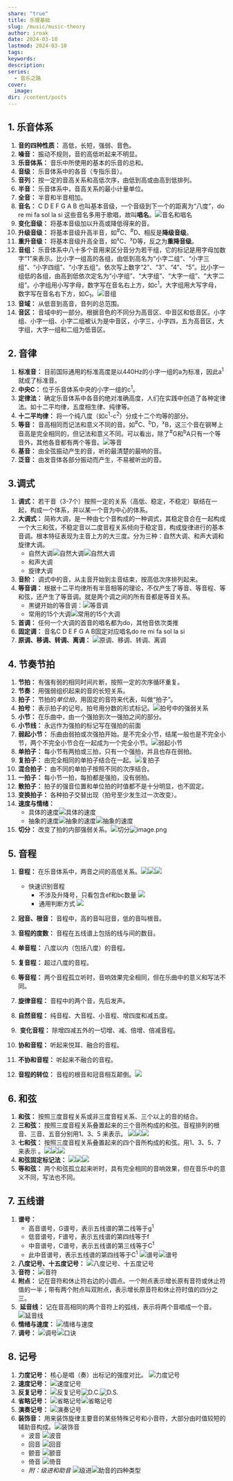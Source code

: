 ```yaml
---
share: "true"
title: 乐理基础
slug: /music/music-theory
author: iroak
date: 2024-03-10
lastmod: 2024-03-10
tags: 
keywords: 
description: 
series:
  - 音乐之路
cover:
  image: 
dir: /content/posts
---
```


## 1. 乐音体系
1. **音的四种性质：** 高低，长短，强弱、音色。
2. **噪音：** 振动不规则，音的高低听起来不明显。
3. **乐音体系：** 音乐中所使用的基本的乐音的总和。
4. **音级：** 乐音体系中的各音（专指乐音）。
5. **音列：** 按一定的音高关系和高低次序，由低到高或由高到低排列。
6. **半音：** 乐音体系中，音高关系的最小计量单位。
7. **全音：** 半音和半音相加。
8. **音名：** C D E F G A B 也叫基本音级，一个音级到下一个的距离为“八度”，do re mi fa sol la si 这些音名多用于歌唱，故叫**唱名**。![音名和唱名](https://i-echo.oss-cn-shenzhen.aliyuncs.com/img/1da147feb3b421d5ef6f69cd18e1be98.webp)
9. **变化音级：** 将基本音级加以升高或降低得来的音。
10. **升级音级：** 将基本音级升高半音，如<sup>#</sup>C、<sup>#</sup>D、相反是**降级音级**。
11. **重升音级：** 将基本音级升高全音，如<sup>x</sup>C、<sup>x</sup>D等，反之为**重降音级**。
12. **音组：** 乐音体系中八十多个音用来区分音分为若干组，它的标记是用字母加数字“1”来表示。比小字一组高的各组，由低到高名为“小字二组”、“小字三组”、“小字四组”、“小字五组”。依次写上数字“2”、“3”、“4”、“5”。比小字一组低的各组，由高到低依次定名为“小字组”、“大字组”、“大字一组”、“大字二组”。小字组用小写字母，数字写在音名右上方，如c<sup>1</sup>。大字组用大写字母，数字写在音名右下方，如C<sub>1</sub>。![音组](https://i-echo.oss-cn-shenzhen.aliyuncs.com/img/d7d03a18ef3153b165c514ae7185d692.webp)
13. **音域：** 从低音到高音，音列的总范围。
14. **音区：** 音域中的一部分。根据音色的不同分为高音区、中音区和低音区。小字组、小字一组、小字二组被认为是中音区，小字三，小字四，五为高音区，大字组，大字一组和二组为低音区。
## 2. 音律
1. **标准音：** 目前国际通用的标准高度是以440Hz的小字一组的a为标准，因此a<sup>1</sup>就成了标准音。
2. **中央C：** 位于乐音体系中央的小字一组的c<sup>1</sup>。
3. **定律法：** 确定乐音体系中各音的绝对准确高度，人们在实践中创造了各种定律法。如十二平均律，五度相生律、纯律等。
4. **十二平均律：** 将一个纯八度（如c<sup>1</sup>-c<sup>2</sup>）分成十二个均等的部分。
5. **等音：** 音高相同而记法和意义不同的音。如<sup>#</sup>C、<sup>b</sup>D，<sup>x</sup>B，这三个音在钢琴上音高是完全相同的，但记法和意义不同。可以看出，除了<sup>#</sup>G和<sup>b</sup>A只有一个等音外，其他各音都有两个等音。![等音](https://i-echo.oss-cn-shenzhen.aliyuncs.com/img/49f603e8236bd67d4381e62637e100b5.webp)
6. **基音：** 由全弦振动产生的音，听的最清楚的最响的音。
7. **泛音：** 由发音体各部分振动而产生，不易被听出的音。
## 3.调式
1. **调式：** 若干音（3-7个）按照一定的关系（高低、稳定，不稳定）联结在一起，构成一个体系，并以某一个音为中心的体系。
2. **大调式：** 简称大调，是一种由七个音构成的一种调式，其稳定音合在一起构成一个大三和弦，不稳定音以二度音程关系倾向于稳定音，构成旋律进行的基本音调。根本特征表现为主音上方的大三度。分为三种：自然大调、和声大调和旋律大调。
	* 自然大调![自然大调](https://i-echo.oss-cn-shenzhen.aliyuncs.com/img/9afb330ce150a1f57deeecef0b76e0fc.webp)![自然大调](https://i-echo.oss-cn-shenzhen.aliyuncs.com/img/c6508dfb9ca9633dbae7eb4aa83f3fe9.webp)
	* 和声大调
	* 旋律大调
3. **音阶：** 调式中的音，从主音开始到主音结束，按高低次序排列起来。
4. **等音调：** 根据十二平均律所有半音相等的理论，不仅产生了等音、等音程、等和弦，还产生了等音调。就是两个调之间的所有音都是等音关系。
	* 黑键开始的等音调：![等音调](https://i-echo.oss-cn-shenzhen.aliyuncs.com/img/892e29b4c45557b4d57627d75ce3c052.webp)
	* 常用的15个大调![常用的15个大调](https://i-echo.oss-cn-shenzhen.aliyuncs.com/img/05d506eac9e52db856719a930ca4d37c.webp)
5. **首调：** 任何一个大调的首音的唱名都为do，其他音依次类推
6. **固定调：** 音名C D E F G A B固定对应唱名do re mi fa sol la si 
7. **原调、移调、转调、离调：** ![原调、移调、转调、离调](https://i-echo.oss-cn-shenzhen.aliyuncs.com/img/b597c2f577f27b25260b631d5480bd98.webp)
## 4. 节奏节拍
 1. **节拍：** 有强有弱的相同时间片断，按照一定的次序循环重复。
2. **节奏：** 用强弱组织起来的音的长短关系。
3. **拍子：** 节拍的*单位拍*，用固定的音符来代表，叫做“拍子”。
4. **拍号：** 表示拍子的记号。拍号用分数的形式标记。![拍号中的强弱关系](https://i-echo.oss-cn-shenzhen.aliyuncs.com/img/e31bce8918eaeb58434302f02bc8f528.webp)
5. **小节：** 在乐曲中，由一个强拍到次一强拍之间的部分。
6. **小节线：** 永远作为强拍的标记写在强拍的前面
7. **弱起小节：** 乐曲由弱拍或次强拍开始。是不完全小节，结尾一般也是不完全小节，两个不完全小节合在一起成为一个完全小节。![弱起小节](https://i-echo.oss-cn-shenzhen.aliyuncs.com/img/d10695ef8fa9675c9e058015731052da.webp)
8. **单拍子：** 每小节有两拍或三拍，只有一个强拍，并且也存在弱拍。
9. **复拍子：** 由完全相同的单拍子结合在一起。![复拍子](https://i-echo.oss-cn-shenzhen.aliyuncs.com/img/baaca7841fdde8e3cf095c54528bef50.webp)
10. **混合拍子：** 由不同的单拍子按照不同的次序结合。
11. **一拍子：** 每小节一拍，每拍都是强拍，没有弱拍。
12. **散拍子：** 拍子的强音位置和单位拍的时值都不是十分明显，也不固定。
13. **变换拍子：** 各种拍子交替出现（拍号至少发生过一次改变）。
14. **速度与情绪：**
	 * 具体的速度![具体的速度](https://i-echo.oss-cn-shenzhen.aliyuncs.com/img/bdf5effaba829fc3226e7bd0a74e6046.webp)
	 * 抽象的速度![抽象的速度](https://i-echo.oss-cn-shenzhen.aliyuncs.com/img/e46261a518d00c011ee83043e775ca18.webp)![抽象的速度](https://i-echo.oss-cn-shenzhen.aliyuncs.com/img/892cd6f9aa08149e1b2553c49886da0f.webp)
15. **切分：** 改变了拍的内部强弱关系。![切分](https://i-echo.oss-cn-shenzhen.aliyuncs.com/img/f72771d915cadebc28fdb7eafd1f9f62.webp)![image.png](https://i-echo.oss-cn-shenzhen.aliyuncs.com/img/a02861e6148964a6cdcff1a2e2773e35.webp)
## 5. 音程
1. **音程：** 在乐音体系中，两音之间的高低关系。![](https://i-echo.oss-cn-shenzhen.aliyuncs.com/img/84d9db5d9d9bb16fd411bc14ef1226d3.webp)![](https://i-echo.oss-cn-shenzhen.aliyuncs.com/img/5c9f3d72eaad9c82bfcdf6408a5c5aa8.webp)![](https://i-echo.oss-cn-shenzhen.aliyuncs.com/img/caef4dea42a6e24376b8c956c92debf2.webp)
 
	* 快速识别音程
		* 不涉及升降号，只看包含ef和bc数量 ![](https://i-echo.oss-cn-shenzhen.aliyuncs.com/img/a62a6209aa9610a72e5975c258f909b2.webp)
		* 通用判断方式  ![](https://i-echo.oss-cn-shenzhen.aliyuncs.com/img/713b4592209892f022cbc2a16c7774a2.webp)
2. **冠音、根音：** 音程中，高的音叫冠音，低的音叫根音。
3. **音程的度数：** 音程在五线谱上包括的线与间的数目。
4. **单音程：** 八度以内（包括八度）的音程。
5. **复音程：** 超过八度的音程。
6. **等音程：** 两个音程孤立听时，音响效果完全相同，但在乐曲中的意义和写法不同。
7. **旋律音程：** 音程中的两个音，先后发声。
8. **自然音程：** 纯音程、大音程、小音程、增四度和减五度。
9.  **变化音程：** 除增四减五外的一切增、减、倍增、倍减音程。
10. **协和音程：** 听起来悦耳、融合的音程。
11. **不协和音程：** 听起来不融合的音程。
12. **音程的转位：** 音程的根音和冠音相互颠倒。![](https://i-echo.oss-cn-shenzhen.aliyuncs.com/img/765667c9e50302c1a5a7982979d44d38.webp)
## 6. 和弦
1. **和弦：** 按照三度音程关系或非三度音程关系、三个以上的音的结合。
2. **三和弦：** 按照三度音程关系叠置起来的三个音所构成的和弦。音程排列的根音、三音、五音分别用1、3、5 来表示。 ![](https://i-echo.oss-cn-shenzhen.aliyuncs.com/img/cb9f77a5cd743cb308c1ee1d1ee47187.webp)![](https://i-echo.oss-cn-shenzhen.aliyuncs.com/img/0f2428852e1a18bd612696954bc0a232.webp)![](https://i-echo.oss-cn-shenzhen.aliyuncs.com/img/e7e856aa63295d195b4b2ad3f08e5af8.webp)
3. **七和弦：** 按照三度音程关系叠置起来的四个音所构成的和弦。用1、3、5、7来表示 。![](https://i-echo.oss-cn-shenzhen.aliyuncs.com/img/0abbce115754bf25b27e816c9ffa8f35.webp)![](https://i-echo.oss-cn-shenzhen.aliyuncs.com/img/3d749b00e3719c2c4f0cac87aa0bbd18.webp)![](https://i-echo.oss-cn-shenzhen.aliyuncs.com/img/55ba5fac316e6dbfd44a1b3f9e7a2989.webp)
4. **和弦固定标记法：** ![](https://i-echo.oss-cn-shenzhen.aliyuncs.com/img/a806f1047a5d71b81ba305fbe23e352f.webp)![](https://i-echo.oss-cn-shenzhen.aliyuncs.com/img/f5f062c1f47e576cb8e9553f1a22f558.webp)![](https://i-echo.oss-cn-shenzhen.aliyuncs.com/img/776548b5795179616eb5803933193cc3.webp)
5. **等和弦：** 两个和弦孤立起来听时，具有完全相同的音响效果，但在音乐中的意义不同，写法也不同。
## 7. 五线谱
1. **谱号：** 
	* 高音谱号，G谱号，表示五线谱的第二线等于g<sup>1</sup>
	* 低音谱号，F谱号，表示五线谱的第四线等于f
	* 中音谱号，C谱号，表示五线谱的第三线等于C<sup>1</sup>
	* 此中音谱号，表示五线谱的第四线等于C<sup>1</sup>
	![谱号](https://i-echo.oss-cn-shenzhen.aliyuncs.com/img/4b900d52862524f7a04c457fd56dc6cf.webp)![谱号](https://i-echo.oss-cn-shenzhen.aliyuncs.com/img/ea897c5a9ddb2a3171227b73a59267de.webp)
2. **八度记号、十五度记号：** ![八度记号、十五度记号](https://i-echo.oss-cn-shenzhen.aliyuncs.com/img/57d0d0df63b24b9969964baa782bd901.webp)
3. **音符：** ![音符](https://i-echo.oss-cn-shenzhen.aliyuncs.com/img/3b140ba8512f30c1f26bbb10c6366b68.webp)
4. **附点：** 记在音符和休止符右边的小圆点。一个附点表示增长原有音符或休止符值的一半；带有两个附点叫双附点，表示增长原音符和休止符时值的四分之三。
5.  **延音线：** 记在音高相同的两个音符上的弧线，表示将两个音唱成一个音。![延音线](https://i-echo.oss-cn-shenzhen.aliyuncs.com/img/4d98810a0aee8c0b75a6e5d927aeb75a.webp)
6. **情绪与速度：** ![情绪与速度](https://i-echo.oss-cn-shenzhen.aliyuncs.com/img/cbd8301a4f62f9db8008c425a0f4c03a.webp)
7. **调号：** ![调号](https://i-echo.oss-cn-shenzhen.aliyuncs.com/img/b2b3902e45fbe5337a101411e1ca389c.webp)![口诀](https://i-echo.oss-cn-shenzhen.aliyuncs.com/img/0c00720dd9157fbc2e90008067a2f30a.webp)
## 8. 记号
1. **力度记号：** 核心是唱（奏）出标记的强度对比。 ![力度记号](https://i-echo.oss-cn-shenzhen.aliyuncs.com/img/ed3d33e49de96153761183d512d777f2.webp)
2. **速度记号：**  ![速度记号](https://i-echo.oss-cn-shenzhen.aliyuncs.com/img/15d6568366493533222760b2040b3bae.webp)
3. **反复记号：** ![反复记号](https://i-echo.oss-cn-shenzhen.aliyuncs.com/img/2737a725f161f724d329ff12377efe4a.webp)![D.C.](https://i-echo.oss-cn-shenzhen.aliyuncs.com/img/4f078be1497d4b35971d9300e62a7567.webp)![D.S.](https://i-echo.oss-cn-shenzhen.aliyuncs.com/img/a69a0724c84df20bd429d2ff350bdc2a.webp)
4. **省略记号：** ![省略记号](https://i-echo.oss-cn-shenzhen.aliyuncs.com/img/610e41d3e574b68eff78b82f8da972dc.webp)![省略记号](https://i-echo.oss-cn-shenzhen.aliyuncs.com/img/5e6f0ca5b3de7b106612083962cf4c79.webp)
5. **演奏记号：** ![演奏记号](https://i-echo.oss-cn-shenzhen.aliyuncs.com/img/839ef69b699cee58629130a3bf5dd7e4.webp)
6. **装饰音：** 用来装饰旋律主要音的某些特殊记号和小音符，大部分由时值较短的辅助音构成。![装饰音](https://i-echo.oss-cn-shenzhen.aliyuncs.com/img/8cc8b75bad4505dc3df135d97679af5a.webp)
	* 波音 ![波音](https://i-echo.oss-cn-shenzhen.aliyuncs.com/img/29261711a8c7df1899cb1ef7329508d8.webp)
	* 回音 ![回音](https://i-echo.oss-cn-shenzhen.aliyuncs.com/img/28e3057bf4ae376a25e5673f8280c90c.webp)
	* 颤音 ![颤音](https://i-echo.oss-cn-shenzhen.aliyuncs.com/img/4378c5576c91886bd17056065af85baa.webp)
	* 倚音 ![倚音](https://i-echo.oss-cn-shenzhen.aliyuncs.com/img/47e6968ca890d3b6632ebf9ae16b53fa.webp)
	* *附：级进和助音* ![级进](https://i-echo.oss-cn-shenzhen.aliyuncs.com/img/ad563cd2083a00bfc2407d985729c27c.webp)![助音的四种类型](https://i-echo.oss-cn-shenzhen.aliyuncs.com/img/72e5be64f2d07a17d484c7802f6b065e.webp)














